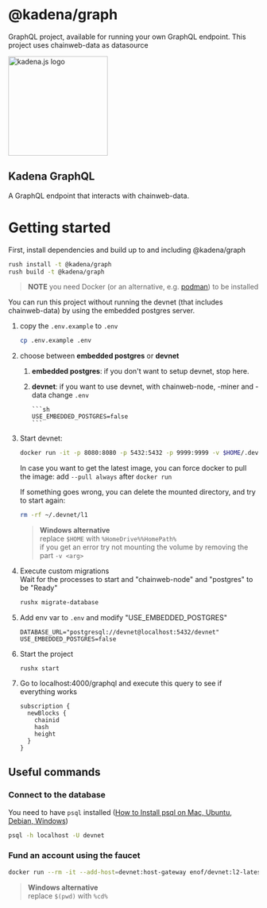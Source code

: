 <!-- genericHeader start -->

# @kadena/graph

GraphQL project, available for running your own GraphQL endpoint. This project
uses chainweb-data as datasource

<picture>
  <source srcset="https://raw.githubusercontent.com/kadena-community/kadena.js/main/common/images/Kadena.JS_logo-white.png" media="(prefers-color-scheme: dark)"/>
  <img src="https://raw.githubusercontent.com/kadena-community/kadena.js/main/common/images/Kadena.JS_logo-black.png" width="200" alt="kadena.js logo" />
</picture>

<!-- genericHeader end -->

## Kadena GraphQL

A GraphQL endpoint that interacts with chainweb-data.

# Getting started

First, install dependencies and build up to and including @kadena/graph

```sh
rush install -t @kadena/graph
rush build -t @kadena/graph
```

> **NOTE** you need Docker (or an alternative, e.g.
> [podman](https://podman.io/docs/installation)) to be installed

You can run this project without running the devnet (that includes
chainweb-data) by using the embedded postgres server.

1.  copy the `.env.example` to `.env`

    ```sh
    cp .env.example .env
    ```

2.  choose between **embedded postgres** or **devnet**

    1.  **embedded postgres**: if you don't want to setup devnet, stop here.
    2.  **devnet**: if you want to use devnet, with chainweb-node, -miner and
        -data change `.env`

            ```sh
            USE_EMBEDDED_POSTGRES=false
            ```

3.  Start devnet:

    ```sh
    docker run -it -p 8080:8080 -p 5432:5432 -p 9999:9999 -v $HOME/.devnet/l1:/root/.devenv enof/devnet:l2-latest-arm64
    ```

    In case you want to get the latest image, you can force docker to pull the
    image: add `--pull always` after `docker run`

    If something goes wrong, you can delete the mounted directory, and try to
    start again:

    ```sh
    rm -rf ~/.devnet/l1
    ```

    > **Windows alternative**  
    > replace `$HOME` with `%HomeDrive%%HomePath%`  
    > if you get an error try not mounting the volume by removing the part
    > `-v <arg>`

4.  Execute custom migrations  
    Wait for the processes to start and "chainweb-node" and "postgres" to be
    "Ready"

    ```sh
    rushx migrate-database
    ```

5.  Add env var to `.env` and modify "USE_EMBEDDED_POSTGRES"

    ```
    DATABASE_URL="postgresql://devnet@localhost:5432/devnet"
    USE_EMBEDDED_POSTGRES=false
    ```

6.  Start the project

    ```
    rushx start
    ```

7.  Go to localhost:4000/graphql and execute this query to see if everything
    works

    ```gql
    subscription {
      newBlocks {
        chainid
        hash
        height
      }
    }
    ```

## Useful commands

### Connect to the database

You need to have `psql` installed
([How to Install psql on Mac, Ubuntu, Debian, Windows](https://www.timescale.com/blog/how-to-install-psql-on-mac-ubuntu-debian-windows/))

```sh
psql -h localhost -U devnet
```

### Fund an account using the faucet

```sh
docker run --rm -it --add-host=devnet:host-gateway enof/devnet:l2-latest --task=fund
```

> **Windows alternative**  
> replace `$(pwd)` with `%cd%`
